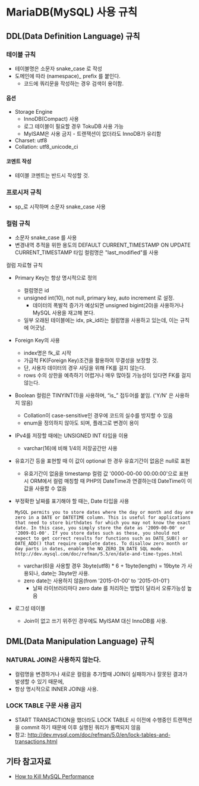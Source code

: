 # MariaDB(MySQL) 사용 규칙

## DDL(Data Definition Language) 규칙

### 테이블 규칙

- 테이블명은 소문자 snake_case 로 작성
- 도메인에 따라 (namespace)_ prefix 를 붙인다.
  - 코드에 쿼리문을 작성하는 경우 검색이 용이함.

#### 옵션

- Storage Engine
  - InnoDB(Compact) 사용 
  - 로그 테이블이 필요할 경우 TokuDB 사용 가능
  - MyISAM은 사용 금지 - 트랜잭션이 없더라도 InnoDB가 유리함
- Charset: utf8
- Collation: utf8_unicode_ci

#### 코멘트 작성
- 테이블 코멘트는 반드시 작성할 것.


### 프로시저 규칙
- sp_로 시작하며 소문자 snake_case 사용


### 컬럼 규칙

- 소문자 snake_case 를 사용
- 변경내역 추적을 위한 용도의 DEFAULT CURRENT_TIMESTAMP ON UPDATE CURRENT_TIMESTAMP 타입 컬럼명은 "last_modified"를 사용

컬럼 자료형 규칙
- Primary Key는 항상 명시적으로 정의
  - 컬럼명은 id
  - unsigned int(10), not null, primary key, auto increment 로 설정.
    - 데이터의 폭발적 증가가 예상되면 unsigned bigint(20)을 사용하거나 MySQL 사용을 재고해 본다.
  - 일부 오래된 테이블에는 idx, pk_id라는 컬럼명을 사용하고 있는데, 이는 규칙에 어긋남.
- Foreign Key의 사용
  - index명은 fk_로 시작
  - 가급적 FK(Foreign Key)조건을 활용하여 무결성을 보장할 것.
  - 단, 사용자 데이터의 경우 샤딩을 위해 FK를 걸지 않는다.
  - rows 수의 상한을 예측하기 어렵거나 매우 많아질 가능성이 있다면 FK를 걸지 않는다.
- Boolean 컬럼은 TINYINT(1)을 사용하며, “is_” 접두어를 붙임. ('Y/N' 은 사용하지 않음)
  - Collation이 case-sensitive인 경우에 코드의 실수를 방지할 수 있음
  - enum을 정의하지 않아도 되며, 플래그로 변경이 용이
- IPv4를 저장할 때에는 UNSIGNED INT 타입을 이용
  - varchar(16)에 비해 1/4의 저장공간만 사용
- 유효기간 등을 표현할 때 이 값이 optional 한 경우 유효기간이 없음은 null로 표현
  - 유효기간이 없음을 timestamp 컬럼 값 '0000-00-00 00:00:00'으로 표현 시 ORM에서 컬럼 매칭할 때 PHP의 DateTime과 연결하는데 DateTime이 이 값을 사용할 수 없음
- 부정확한 날짜를 표기해야 할 때는, Date 타입을 사용

  `MySQL permits you to store dates where the day or month and day are zero in a DATE or DATETIME column. This is useful for applications that need to store birthdates for which you may not know the exact date. In this case, you simply store the date as '2009-00-00' or '2009-01-00'. If you store dates such as these, you should not expect to get correct results for functions such as DATE_SUB() or DATE_ADD() that require complete dates. To disallow zero month or day parts in dates, enable the NO_ZERO_IN_DATE SQL mode.  
  http://dev.mysql.com/doc/refman/5.5/en/date-and-time-types.html`
  
  - varchar(6)을 사용할 경우 3byte(utf8) * 6 + 1byte(length) = 19byte 가 사용되나, date는 3byte만 사용.
  - zero date는 사용하지 않음(from '2015-01-00' to '2015-01-01')
    - 날짜 라이브러리마다 zero date 를 처리하는 방법이 달라서 오류가능성 높음
- 로그성 테이블
  - Join이 없고 쓰기 위주인 경우에도 MyISAM 대신 InnoDB를 사용.



## DML(Data Manipulation Language) 규칙

### NATURAL JOIN은 사용하지 않는다.
- 컬럼명을 변경하거나 새로운 컬럼을 추가할때 JOIN이 실패하거나 잘못된 결과가 발생할 수 있기 때문에,
- 항상 명시적으로 INNER JOIN을 사용.

### LOCK TABLE 구문 사용 금지
- START TRANSACTION을 했더라도 LOCK TABLE 시 이전에 수행중인 트랜잭션을 commit 하기 때문에 이후 실행된 쿼리가 롤백되지 않음
- 참고: http://dev.mysql.com/doc/refman/5.0/en/lock-tables-and-transactions.html



## 기타 참고자료

- [How to Kill MySQL Performance](http://www.slideshare.net/techdude/how-to-kill-mysql-performance)
